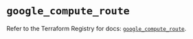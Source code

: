 # `google_compute_route`

Refer to the Terraform Registry for docs: [`google_compute_route`](https://registry.terraform.io/providers/hashicorp/google-beta/6.18.0/docs/resources/google_compute_route).
